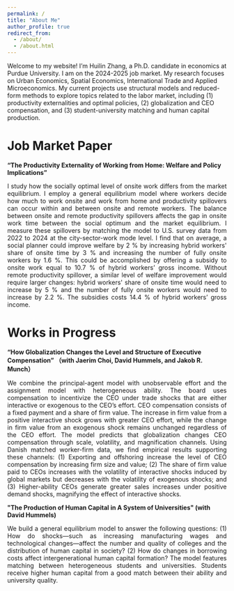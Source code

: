 ```yaml
---
permalink: /
title: "About Me"
author_profile: true
redirect_from: 
  - /about/
  - /about.html
---
```


Welcome to my website! I’m Huilin Zhang, a Ph.D. candidate in economics at Purdue University. I am on the 2024-2025 job market. My research focuses on Urban Economics, Spatial Economics, International Trade and Applied Microeconomics. My current projects use structural models and reduced-form methods to explore topics related to the labor market, including (1) productivity externalities and optimal policies, (2) globalization and CEO compensation, and (3) student-university matching and human capital production.

Job Market Paper
======
**“The Productivity Externality of Working from Home: Welfare and Policy Implications”**<br><p style='text-align: justify;'>
 I study how the socially optimal level of onsite work differs from the market equilibrium. I employ a general equilibrium model where workers decide how much to work onsite and work from home and productivity spillovers can occur within and between onsite and remote workers. The balance between onsite and remote productivity spillovers affects the gap in onsite work time between the social optimum and the market equilibrium. I measure these spillovers by matching the model to U.S. survey data from 2022 to 2024 at the city-sector-work mode level. I find that on average, a social planner could improve welfare by 2 % by increasing hybrid workers' share of onsite time by 3 % and increasing the number of fully onsite workers by 1.6 %. This could be accomplished by offering a subsidy to onsite work equal to 10.7 % of hybrid workers’ gross income. Without remote productivity spillover, a similar level of welfare improvement would require larger changes: hybrid workers' share of onsite time would need to increase by 5 % and the number of fully onsite workers would need to increase by 2.2 %. The subsidies costs 14.4 % of hybrid workers’ gross income.

Works in Progress
======
**“How Globalization Changes the Level and Structure of Executive Compensation” （with Jaerim Choi, David Hummels, and Jakob R. Munch）** <br><p style='text-align: justify;'>
We combine the principal-agent model with unobservable effort and the assignment model with heterogeneous ability. The board uses compensation to incentivize the CEO under trade shocks that are either interactive or exogenous to the CEO’s effort. CEO compensation consists of a fixed payment and a share of firm value. The increase in firm value from a positive interactive shock grows with greater CEO effort, while the change in firm value from an exogenous shock remains unchanged regardless of the CEO effort. The model predicts that globalization changes CEO compensation through scale, volatility, and magnification channels. 
Using Danish matched worker-firm data, we find empirical results supporting these channels: (1) Exporting and offshoring increase the level of CEO compensation by increasing firm size and value; (2) The share of firm value paid to CEOs increases with the volatility of interactive shocks induced by global markets but decreases with the volatility of exogenous shocks; and (3) Higher-ability CEOs generate greater sales increases under positive demand shocks, magnifying the effect of interactive shocks.

**"The Production of Human Capital in A System of Universities" (with David Hummels)** <br><p style='text-align: justify;'>
We build a general equilibrium model to answer the following questions: (1) How do shocks—such as increasing manufacturing wages and technological changes—affect the number and quality of colleges and the distribution of human capital in society? (2) How do changes in borrowing costs affect intergenerational human capital formation? The model features matching between heterogeneous students and universities. Students receive higher human capital from a good match between their ability and university quality.
